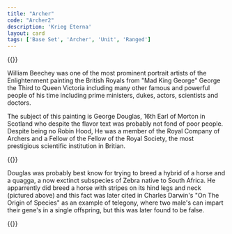 ```yaml
---
title: "Archer"
code: "Archer2"
description: 'Krieg Eterna'
layout: card
tags: ['Base Set', 'Archer', 'Unit', 'Ranged']
---
```

{{<card-detail-page title="Archer2" artwork="George Douglas, 16th Earl of Morton by Sir William Beechey (18th to 19th Century)">}}
<p>
    William Beechey was one of the most prominent portrait artists of the Enlightenment
    painting the British Royals from "Mad King George" George the Third to Queen Victoria
    including
    many other famous and powerful people of his time including prime ministers, dukes, actors,
    scientists and doctors.
</p>
<p>
    The subject of this painting is George Douglas, 16th Earl of Morton in Scotland who despite
    the flavor text was probably not fond of poor people. Despite being no Robin Hood, He was a
    member of the Royal Company of Archers and a Fellow of the Fellow of the Royal Society, the
    most prestigious scientific institution in Britian.
</p>
{{<card-detail-image file="quagga.jpg">}}
<p>
    Douglas was probably best know for trying to breed a hybrid of a horse and a quagga, a now
    exctinct subspecies of Zebra native to South Africa. He apparrently did breed a horse with
    stripes on its hind legs and neck (pictured above) and this fact was later cited in Charles
    Darwin's "On The Origin of Species" as an example of telegony, where two male's can impart
    their gene's in a single offspring, but this was later found to be false.
</p>
{{</card-detail-page>}}